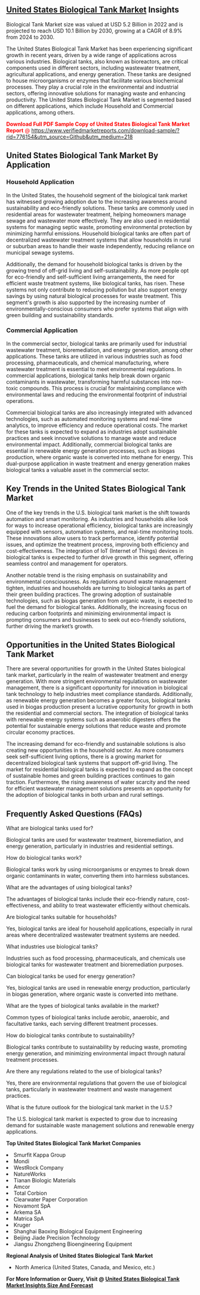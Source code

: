 <h2><a href="https://www.verifiedmarketreports.com/download-sample/?rid=776154&amp;utm_source=Github&amp;utm_medium=218" target="_blank">United States Biological Tank Market</a> Insights</h2><p>Biological Tank Market size was valued at USD 5.2 Billion in 2022 and is projected to reach USD 10.1 Billion by 2030, growing at a CAGR of 8.9% from 2024 to 2030.</p><p><p>The United States Biological Tank Market has been experiencing significant growth in recent years, driven by a wide range of applications across various industries. Biological tanks, also known as bioreactors, are critical components used in different sectors, including wastewater treatment, agricultural applications, and energy generation. These tanks are designed to house microorganisms or enzymes that facilitate various biochemical processes. They play a crucial role in the environmental and industrial sectors, offering innovative solutions for managing waste and enhancing productivity. The United States Biological Tank Market is segmented based on different applications, which include Household and Commercial applications, among others.</p> <p><p><span class=""><span style="color: #ff0000;"><strong>Download Full PDF Sample Copy of United States Biological Tank Market Report</strong> @ </span><a href="https://www.verifiedmarketreports.com/download-sample/?rid=776154&amp;utm_source=Github&amp;utm_medium=218" target="_blank">https://www.verifiedmarketreports.com/download-sample/?rid=776154&amp;utm_source=Github&amp;utm_medium=218</a></span></p></p> <h2>United States Biological Tank Market By Application</h2> <h3>Household Application</h3> <p>In the United States, the household segment of the biological tank market has witnessed growing adoption due to the increasing awareness around sustainability and eco-friendly solutions. These tanks are commonly used in residential areas for wastewater treatment, helping homeowners manage sewage and wastewater more effectively. They are also used in residential systems for managing septic waste, promoting environmental protection by minimizing harmful emissions. Household biological tanks are often part of decentralized wastewater treatment systems that allow households in rural or suburban areas to handle their waste independently, reducing reliance on municipal sewage systems.</p> <p>Additionally, the demand for household biological tanks is driven by the growing trend of off-grid living and self-sustainability. As more people opt for eco-friendly and self-sufficient living arrangements, the need for efficient waste treatment systems, like biological tanks, has risen. These systems not only contribute to reducing pollution but also support energy savings by using natural biological processes for waste treatment. This segment's growth is also supported by the increasing number of environmentally-conscious consumers who prefer systems that align with green building and sustainability standards.</p> <h3>Commercial Application</h3> <p>In the commercial sector, biological tanks are primarily used for industrial wastewater treatment, bioremediation, and energy generation, among other applications. These tanks are utilized in various industries such as food processing, pharmaceuticals, and chemical manufacturing, where wastewater treatment is essential to meet environmental regulations. In commercial applications, biological tanks help break down organic contaminants in wastewater, transforming harmful substances into non-toxic compounds. This process is crucial for maintaining compliance with environmental laws and reducing the environmental footprint of industrial operations.</p> <p>Commercial biological tanks are also increasingly integrated with advanced technologies, such as automated monitoring systems and real-time analytics, to improve efficiency and reduce operational costs. The market for these tanks is expected to expand as industries adopt sustainable practices and seek innovative solutions to manage waste and reduce environmental impact. Additionally, commercial biological tanks are essential in renewable energy generation processes, such as biogas production, where organic waste is converted into methane for energy. This dual-purpose application in waste treatment and energy generation makes biological tanks a valuable asset in the commercial sector.</p> <h2>Key Trends in the United States Biological Tank Market</h2> <p>One of the key trends in the U.S. biological tank market is the shift towards automation and smart monitoring. As industries and households alike look for ways to increase operational efficiency, biological tanks are increasingly equipped with sensors, automation systems, and real-time monitoring tools. These innovations allow users to track performance, identify potential issues, and optimize the treatment process, improving both efficiency and cost-effectiveness. The integration of IoT (Internet of Things) devices in biological tanks is expected to further drive growth in this segment, offering seamless control and management for operators.</p> <p>Another notable trend is the rising emphasis on sustainability and environmental consciousness. As regulations around waste management tighten, industries and households are turning to biological tanks as part of their green building practices. The growing adoption of sustainable technologies, such as biogas generation from organic waste, is expected to fuel the demand for biological tanks. Additionally, the increasing focus on reducing carbon footprints and minimizing environmental impact is prompting consumers and businesses to seek out eco-friendly solutions, further driving the market’s growth.</p> <h2>Opportunities in the United States Biological Tank Market</h2> <p>There are several opportunities for growth in the United States biological tank market, particularly in the realm of wastewater treatment and energy generation. With more stringent environmental regulations on wastewater management, there is a significant opportunity for innovation in biological tank technology to help industries meet compliance standards. Additionally, as renewable energy generation becomes a greater focus, biological tanks used in biogas production present a lucrative opportunity for growth in both the residential and commercial sectors. The integration of biological tanks with renewable energy systems such as anaerobic digesters offers the potential for sustainable energy solutions that reduce waste and promote circular economy practices.</p> <p>The increasing demand for eco-friendly and sustainable solutions is also creating new opportunities in the household sector. As more consumers seek self-sufficient living options, there is a growing market for decentralized biological tank systems that support off-grid living. The market for residential biological tanks is expected to expand as the concept of sustainable homes and green building practices continues to gain traction. Furthermore, the rising awareness of water scarcity and the need for efficient wastewater management solutions presents an opportunity for the adoption of biological tanks in both urban and rural settings.</p> <h2>Frequently Asked Questions (FAQs)</h2> <p>What are biological tanks used for?</p> <p>Biological tanks are used for wastewater treatment, bioremediation, and energy generation, particularly in industries and residential settings.</p> <p>How do biological tanks work?</p> <p>Biological tanks work by using microorganisms or enzymes to break down organic contaminants in water, converting them into harmless substances.</p> <p>What are the advantages of using biological tanks?</p> <p>The advantages of biological tanks include their eco-friendly nature, cost-effectiveness, and ability to treat wastewater efficiently without chemicals.</p> <p>Are biological tanks suitable for households?</p> <p>Yes, biological tanks are ideal for household applications, especially in rural areas where decentralized wastewater treatment systems are needed.</p> <p>What industries use biological tanks?</p> <p>Industries such as food processing, pharmaceuticals, and chemicals use biological tanks for wastewater treatment and bioremediation purposes.</p> <p>Can biological tanks be used for energy generation?</p> <p>Yes, biological tanks are used in renewable energy production, particularly in biogas generation, where organic waste is converted into methane.</p> <p>What are the types of biological tanks available in the market?</p> <p>Common types of biological tanks include aerobic, anaerobic, and facultative tanks, each serving different treatment processes.</p> <p>How do biological tanks contribute to sustainability?</p> <p>Biological tanks contribute to sustainability by reducing waste, promoting energy generation, and minimizing environmental impact through natural treatment processes.</p> <p>Are there any regulations related to the use of biological tanks?</p> <p>Yes, there are environmental regulations that govern the use of biological tanks, particularly in wastewater treatment and waste management practices.</p> <p>What is the future outlook for the biological tank market in the U.S.?</p> <p>The U.S. biological tank market is expected to grow due to increasing demand for sustainable waste management solutions and renewable energy applications.</p> </p><p><strong>Top United States Biological Tank Market Companies</strong></p><div data-test-id=""><p><li>Smurfit Kappa Group</li><li> Mondi</li><li> WestRock Company</li><li> NatureWorks</li><li> Tianan Biologic Materials</li><li> Amcor</li><li> Total Corbion</li><li> Clearwater Paper Corporation</li><li> Novamont SpA</li><li> Arkema SA</li><li> Matrica SpA</li><li> Kruger</li><li> Shanghai Baoxing Biological Equipment Engineering</li><li> Beijing Jiade Precision Technology</li><li> Jiangsu Zhongzheng Bioengineering Equipment</li></p><div><strong>Regional Analysis of&nbsp;United States Biological Tank Market</strong></div><ul><li dir="ltr"><p dir="ltr">North America&nbsp;(United States, Canada, and Mexico, etc.)</p></li></ul><p><strong>For More Information or Query, Visit @&nbsp;</strong><strong><a href="https://www.verifiedmarketreports.com/product/biological-tank-market/?utm_source=Github&amp;utm_medium=218" target="_blank">United States Biological Tank Market Insights Size And Forecast</a></strong></p></div>
